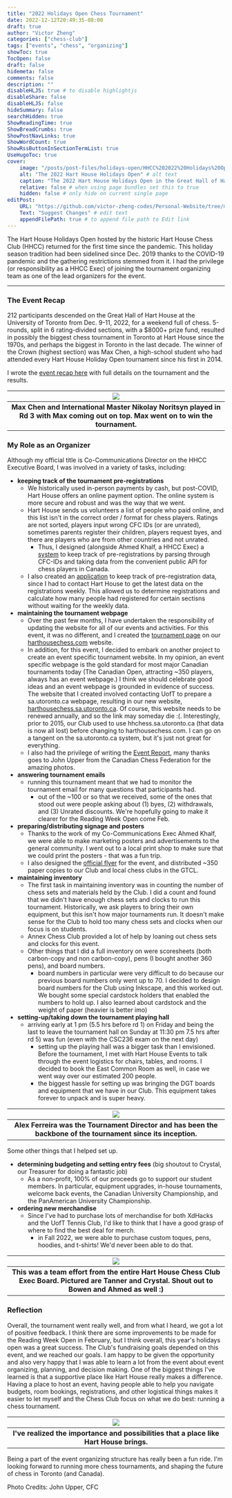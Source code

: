 ```yaml
---
title: "2022 Holidays Open Chess Tournament"
date: 2022-12-12T20:49:35-08:00
draft: true
author: "Victor Zheng"
categories: ["chess-club"]
tags: ["events", "chess", "organizing"]
showToc: true
TocOpen: false
draft: false
hidemeta: false
comments: false
description: ""
disableHLJS: true # to disable highlightjs
disableShare: false
disableHLJS: false
hideSummary: false
searchHidden: true
ShowReadingTime: true
ShowBreadCrumbs: true
ShowPostNavLinks: true
ShowWordCount: true
ShowRssButtonInSectionTermList: true
UseHugoToc: true
cover:
    image: "/posts/post-files/holidays-open/HHCC%202022%20Holidays%20Open.jpg" # image path/url
    alt: "The 2022 Hart House Holidays Open" # alt text
    caption: "The 2022 Hart House Holidays Open in the Great Hall of Hart House" # display caption under cover
    relative: false # when using page bundles set this to true
    hidden: false # only hide on current single page
editPost:
    URL: "https://github.com/victor-zheng-codes/Personal-Website/tree/main/content"
    Text: "Suggest Changes" # edit text
    appendFilePath: true # to append file path to Edit link
---
```


The Hart House Holidays Open hosted by the historic Hart House Chess Club (HHCC) returned for the first time since the pandemic. This holiday season tradition had been sidelined since Dec. 2019 thanks to the COVID-19 pandemic and the gathering restrictions stemmed from it. I had the privilege (or responsibility as a HHCC Exec) of joining the tournament organizing team as one of the lead organizers for the event. 

<hr>

### The Event Recap
212 participants descended on the Great Hall of Hart House at the University of Toronto from Dec. 9-11, 2022, for a weekend full of chess. 5-rounds, split in 6 rating-divided sections, with a $8000+ prize fund, resulted in possibly the biggest chess tournament in Toronto at Hart House since the 1970s, and perhaps the biggest in Toronto in the last decade. The winner of the Crown (highest section) was Max Chen, a high-school student who had attended every Hart House Holiday Open tournament since his first in 2014.  

I wrote the [event recap here](https://harthousechess.com/2022/12/13/2022-hart-house-holidays-open-attracts-record-breaking-crowd-of-212-players/) with full details on the tournament and the results. 

|![](/posts/post-files/holidays-open/Board-One.jpg)|
| :--: |
| <b>Max Chen and International Master Nikolay Noritsyn played in Rd 3 with Max coming out on top. Max went on to win the tournament.</b>|

### My Role as an Organizer

Although my official title is Co-Communications Director on the HHCC Executive Board, I was involved in a variety of tasks, including:
- **keeping track of the tournament pre-registrations**
    - We historically used in-person payments by cash, but post-COVID, Hart House offers an online payment option. The online system is more secure and robust and was the way that we went. 
    - Hart House sends us volunteers a list of people who paid online, and this list isn't in the correct order / format for chess players. Ratings are not sorted, players input wrong CFC IDs (or are unrated), sometimes parents register their children, players request byes, and there are players who are from other countries and not unrated. 
        - Thus, I designed (alongside Ahmed Khalf, a HHCC Exec) a [system](https://github.com/Hart-House-Chess-Club/cfc-status) to keep track of pre-registrations by parsing through CFC-IDs and taking data from the convenient public API for chess players in Canada. 
    - I also created an [application](https://github.com/Hart-House-Chess-Club/HH-registration-data) to keep track of pre-registration data, since I had to contact Hart House to get the latest data on the registrations weekly. This allowed us to determine registrations and calculate how many people had registered for certain sectisns without waiting for the weekly data.
- **maintaining the tournament webpage**
    - Over the past few months, I have undertaken the responsibility of updating the website for all of our events and activities. For this event, it was no different, and I created the [tournament page](https://harthousechess.com/2022/10/15/hart-house-chess-club-holidays-open-2022/) on our [harthousechess.com](https://harthousechess.com/) website. 
    - In addition, for this event, I decided to embark on another project to create an event specific tournament website. In my opinion, an event specific webpage is the gold standard for most major Canadian tournaments today (The Canadian Open, attracting ~350 players, always has an event webpage.) I think we should celebrate good ideas and an event webpage is grounded in evidence of success. The website that I created involved contacting UofT to prepare a sa.utoronto.ca webpage, resulting in our new website, [harthousechess.sa.utoronto.ca](http://harthousechess.sa.utoronto.ca/). Of course, this website needs to be renewed annually, and so the link may someday die :(. Interestingly, prior to 2015, our Club used to use hhchess.sa.utoronto.ca (that data is now all lost) before changing to harthousechess.com. I can go on a tangent on the sa.utoronto.ca system, but it's just not great for everything. 
    - I also had the privilege of writing the [Event Report](https://harthousechess.com/2022/12/13/2022-hart-house-holidays-open-attracts-record-breaking-crowd-of-212-players/), many thanks goes to John Upper from the Canadian Chess Federation for the amazing photos. 
- **answering tournament emails**
    - running this tournament meant that we had to monitor the tournament email for many questions that participants had. 
        - out of the ~100 or so that we received, some of the ones that stood out were people asking about (1) byes, (2) withdrawals, and (3) Unrated discounts. We're hopefully going to make it clearer for the Reading Week Open come Feb.  
- **preparing/distributing signage and posters**
    - Thanks to the work of my Co-Communications Exec Ahmed Khalf, we were able to make marketing posters and advertisements to the general community. I went out to a local print shop to make sure that we could print the posters - that was a fun trip. 
    - I also designed the [official flyer](/posts/post-files/holidays-open/holidays-open-2022.pdf) for the event, and distributed ~350 paper copies to our Club and local chess clubs in the GTCL. 
- **maintaining inventory**
    - The first task in maintaining inventory was in counting the number of chess sets and materials held by the Club. I did a count and found that we didn't have enough chess sets and clocks to run this tournament. Historically, we ask players to bring their own equipment, but this isn't how major tournaments run. It doesn't make sense for the Club to hold too many chess sets and clocks when our focus is on students. 
    - Annex Chess Club provided a lot of help by loaning out chess sets and clocks for this event. 
    - Other things that I did a full inventory on were scoresheets (both carbon-copy and non carbon-copy), pens (I bought another 360 pens), and board numbers.
        - board numbers in particular were very difficult to do because our previous board numbers only went up to 70. I decided to design board numbers for the Club using Inkscape, and this worked out. We bought some special cardstock holders that enabled the numbers to hold up. I also learned about cardstock and the weight of paper (heavier is better imo)
- **setting-up/taking down the tournament playing hall**
    - arriving early at 1 pm (5.5 hrs before rd 1) on Friday and being the last to leave the tournament hall on Sunday at 11:30 pm 7.5 hrs after rd 5) was fun (even with the CSC236 exam on the next day)
        - setting up the playing hall was a bigger task than I envisioned. Before the tournament, I met with Hart House Events to talk through the event logistics for chairs, tables, and rooms. I decided to book the East Common Room as well, in case we went way over our estimated 200 people. 
        - the biggest hassle for setting up was bringing the DGT boards and equipment that we have in our Club. This equipment takes forever to unpack and is super heavy. 


|![](/posts/post-files/holidays-open/Alex-Ferreira.jpg)|
| :--: |
| <b>Alex Ferreira was the Tournament Director and has been the backbone of the tournament since its inception. </b>|


Some other things that I helped set up. 
- **determining budgeting and setting entry fees** (big shoutout to Crystal, our Treasurer for doing a fantastic job)
    - As a non-profit, 100% of our proceeds go to support our student members. In particular, equipment upgrades, in-house tournaments, welcome back events, the Canadian University Championship, and the PanAmerican University Championship.
- **ordering new merchandise**
    - Since I've had to purchase lots of merchandise for both XdHacks and the UofT Tennis Club, I'd like to think that I have a good grasp of where to find the best deal for merch. 
        - in Fall 2022, we were able to purchase custom toques, pens, hoodies, and t-shirts! We'd never been able to do that. 

|![](/posts/post-files/holidays-open/my-colleagues.jpg)|
| :--: |
| <b>This was a team effort from the entire Hart House Chess Club Exec Board. Pictured are Tanner and Crystal. Shout out to Bowen and Ahmed as well :) </b>|


### Reflection
Overall, the tournament went really well, and from what I heard, we got a lot of positive feedback. I think there are some improvements to be made for the Reading Week Open in February, but I think overall, this year's holidays open was a great success. The Club's fundraising goals depended on this event, and we reached our goals. I am happy to be given the opportunity and also very happy that I was able to learn a lot from the event about event organizing, planning, and decision making. One of the biggest things I've learned is that a supportive place like Hart House really makes a difference. Having a place to host an event, having people able to help you navigate budgets, room bookings, registrations, and other logistical things makes it easier to let myself and the Chess Club focus on what we do best: running a chess tournament. 

|![](/posts/post-files/holidays-open/HartHouse-view.jpg)|
| :--: |
| <b>I've realized the importance and possibilities that a place like Hart House brings. </b>|

Being a part of the event organizing structure has really been a fun ride. I'm looking forward to running more chess tournaments, and shaping the future of chess in Toronto (and Canada).

Photo Credits: John Upper, CFC